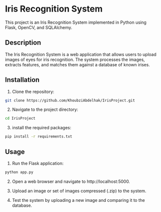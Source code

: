 # Iris Recognition System

This project is an Iris Recognition System implemented in Python using Flask, OpenCV, and SQLAlchemy.

## Description

The Iris Recognition System is a web application that allows users to upload images of eyes for iris recognition. The
system processes the images, extracts features, and matches them against a database of known irises.

## Installation

1. Clone the repository:

```bash
git clone https://github.com/KhoubziAbdelhak/IrisProject.git
```

2. Navigate to the project directory:

```bash
cd IrisProject
```

3. install the required packages:

```bash
pip install -r requirements.txt
```

## Usage

1. Run the Flask application:

```bash
python app.py
```

2. Open a web browser and navigate to http://localhost:5000.

3. Upload an image or set of images compressed (.zip) to the system.

4. Test the system by uploading a new image and comparing it to the database.
